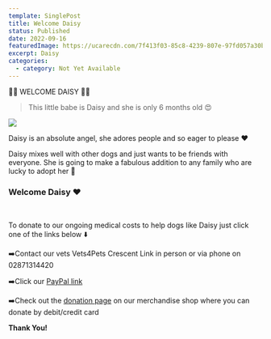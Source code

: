 ```yaml
---
template: SinglePost
title: Welcome Daisy
status: Published
date: 2022-09-16
featuredImage: https://ucarecdn.com/7f413f03-85c8-4239-807e-97fd057a30b7/
excerpt: Daisy
categories:
  - category: Not Yet Available
---
```

🌼🌼 WELCOME DAISY 🌼🌼

> This little babe is Daisy and she is only 6 months old 😍

![](https://ucarecdn.com/b70a046e-937c-4b82-b1ab-5de604ee6386/)

Daisy is an absolute angel, she adores people and so eager to please ❤️

Daisy mixes well with other dogs and just wants to be friends with everyone. She is going to make a fabulous addition to any family who are lucky to adopt her 🐶

### **Welcome Daisy ❤️**

 ﻿ 

To donate to our ongoing medical costs to help dogs like Daisy just click one of the links below ⬇️ 

➡️Contact our vets Vets4Pets Crescent Link in person or via phone on 02871314420

➡️Click our [PayPal link](https://www.paypal.me/friendsofrescue)


➡️Check out the [donation page](https://friendsofrescuemerch.square.site/donate) on our merchandise shop where you can donate by debit/credit card


**T﻿hank You!**